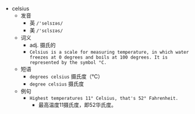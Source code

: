 - celsius
  - 发音
    - 英 `/'selsɪəs/`
    - 美 `/'sɛlsɪəs/`
  - 词义
    - adj. 摄氏的
    - `Celsius is a scale for measuring temperature, in which water freezes at 0 degrees and boils at 100 degrees. It is represented by the symbol °C. `
  - 短语
    - `degrees celsius` 摄氏度（℃） 
    - `degree celsius` 摄氏度 
  - 例句
    - `Highest temperatures 11° Celsius, that's 52° Fahrenheit.`
      - 最高温度11摄氏度，即52华氏度。

